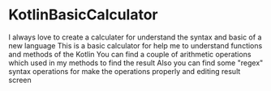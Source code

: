 # KotlinBasicCalculator
I always love to create a calculater for understand the syntax and basic of a new language This is a basic calculator for help me to understand functions and methods of the Kotlin You can find a couple of arithmetic operations which used in my methods to find the result Also you can find some "regex" syntax operations for make the operations properly and editing result screen
